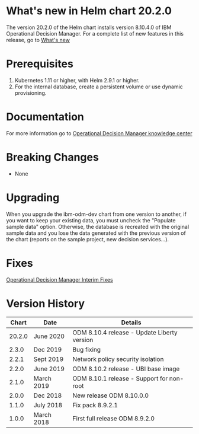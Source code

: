 # What's new in Helm chart 20.2.0
The version 20.2.0 of the Helm chart installs version 8.10.4.0 of IBM Operational Decision Manager. For a complete list of new features in this release, go to [What's new](https://www.ibm.com/support/knowledgecenter/en/SSQP76_8.10.x/com.ibm.odm.icp/topics/con_whats_new8104.html)

# Prerequisites
1. Kubernetes 1.11 or higher, with Helm 2.9.1 or higher.
1. For the internal database, create a persistent volume or use dynamic provisioning.

# Documentation
For more information go to [Operational Decision Manager knowledge center](https://www.ibm.com/support/knowledgecenter/en/SSQP76_8.10.x/com.ibm.odm.icp/kc_welcome_odm_icp.html)

# Breaking Changes
* None

# Upgrading
When you upgrade the ibm-odm-dev chart from one version to another, if you want to keep your existing data, you must uncheck the "Populate sample data" option.
Otherwise, the database is recreated with the original sample data and you lose the data generated with the previous version of the chart (reports on the sample project, new decision services...).

# Fixes
[Operational Decision Manager Interim Fixes](http://www.ibm.com/support/docview.wss?uid=swg21640630)

# Version History
| Chart | Date     | Details                           |
| ----- | -------- | --------------------------------- |
| 20.2.0 | June 2020 | ODM 8.10.4 release - Update Liberty version |
| 2.3.0 | Dec 2019 | Bug fixing |
| 2.2.1 | Sept 2019 | Network policy security isolation |
| 2.2.0 | June 2019 | ODM 8.10.2 release - UBI base image |
| 2.1.0 | March 2019 | ODM 8.10.1 release - Support for non-root  |
| 2.0.0 | Dec 2018 | New release ODM 8.10.0.0               |
| 1.1.0 | July 2018 | Fix pack 8.9.2.1                |
| 1.0.0 | March 2018 | First full release ODM 8.9.2.0               |
